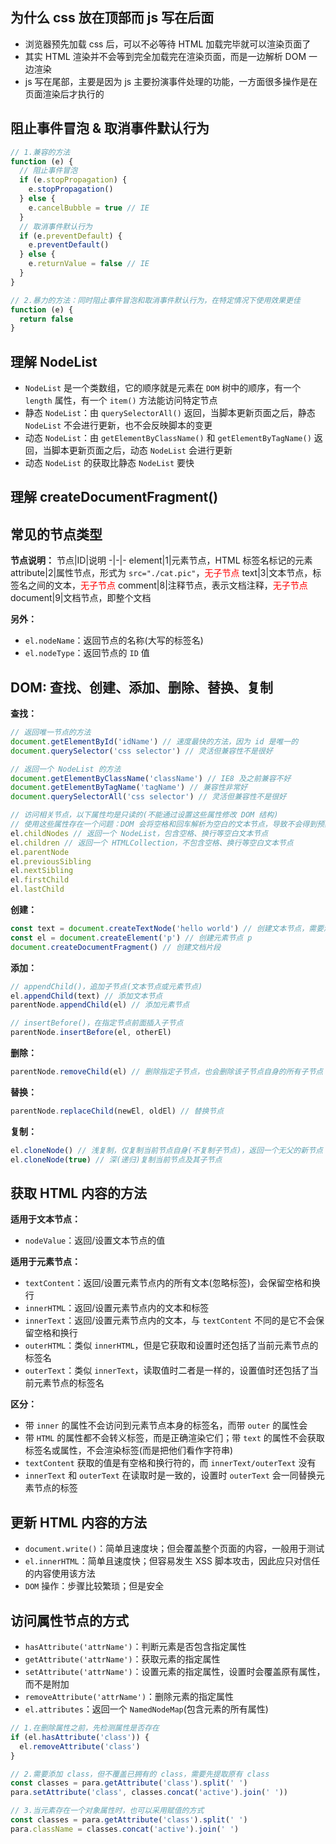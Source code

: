 ## 为什么 css 放在顶部而 js 写在后面

+ 浏览器预先加载 css 后，可以不必等待 HTML 加载完毕就可以渲染页面了
+ 其实 HTML 渲染并不会等到完全加载完在渲染页面，而是一边解析 DOM 一边渲染
+ js 写在尾部，主要是因为 js 主要扮演事件处理的功能，一方面很多操作是在页面渲染后才执行的

## 阻止事件冒泡 & 取消事件默认行为

```js
// 1.兼容的方法
function (e) {
  // 阻止事件冒泡
  if (e.stopPropagation) {
    e.stopPropagation()
  } else {
    e.cancelBubble = true // IE
  }
  // 取消事件默认行为
  if (e.preventDefault) {
    e.preventDefault()
  } else {
    e.returnValue = false // IE
  }
}

// 2.暴力的方法：同时阻止事件冒泡和取消事件默认行为，在特定情况下使用效果更佳
function (e) {
  return false
}
```

## 理解 NodeList

+ `NodeList` 是一个类数组，它的顺序就是元素在 `DOM` 树中的顺序，有一个 `length` 属性，有一个 `item()` 方法能访问特定节点
+ 静态 `NodeList`：由 `querySelectorAll()` 返回，当脚本更新页面之后，静态 `NodeList` 不会进行更新，也不会反映脚本的变更
+ 动态 `NodeList`：由 `getElementByClassName()` 和 `getElementByTagName()` 返回，当脚本更新页面之后，动态 `NodeList` 会进行更新
+ 动态 `NodeList` 的获取比静态 `NodeList` 要快

## 理解 createDocumentFragment()



## 常见的节点类型

**节点说明：**
节点|ID|说明
-|-|-
element|1|元素节点，HTML 标签名标记的元素
attribute|2|属性节点，形式为 `src="./cat.pic"`，<font color="red">无子节点</font>
text|3|文本节点，标签名之间的文本，<font color="red">无子节点</font>
comment|8|注释节点，表示文档注释，<font color="red">无子节点</font>
document|9|文档节点，即整个文档

**另外：**
+ `el.nodeName`：返回节点的名称(大写的标签名)
+ `el.nodeType`：返回节点的 `ID` 值


## DOM: 查找、创建、添加、删除、替换、复制

**查找：**
```js
// 返回唯一节点的方法
document.getElementById('idName') // 速度最快的方法，因为 id 是唯一的
document.querySelector('css selector') // 灵活但兼容性不是很好

// 返回一个 NodeList 的方法
document.getElementByClassName('className') // IE8 及之前兼容不好
document.getElementByTagName('tagName') // 兼容性非常好
document.querySelectorAll('css selector') // 灵活但兼容性不是很好

// 访问相关节点，以下属性均是只读的(不能通过设置这些属性修改 DOM 结构)
// 使用这些属性存在一个问题：DOM 会将空格和回车解析为空白的文本节点，导致不会得到预期的结果
el.childNodes // 返回一个 NodeList，包含空格、换行等空白文本节点
el.children // 返回一个 HTMLCollection，不包含空格、换行等空白文本节点
el.parentNode
el.previousSibling
el.nextSibling
el.firstChild
el.lastChild
```

**创建：**
```js
const text = document.createTextNode('hello world') // 创建文本节点，需要添加到元素节点
const el = document.createElement('p') // 创建元素节点 p
document.createDocumentFragment() // 创建文档片段
```

**添加：**
```js
// appendChild()，追加子节点(文本节点或元素节点)
el.appendChild(text) // 添加文本节点
parentNode.appendChild(el) // 添加元素节点

// insertBefore()，在指定节点前面插入子节点
parentNode.insertBefore(el, otherEl)
```

**删除：**
```js
parentNode.removeChild(el) // 删除指定子节点，也会删除该子节点自身的所有子节点
```

**替换：**
```js
parentNode.replaceChild(newEl, oldEl) // 替换节点
```

**复制：**
```js
el.cloneNode() // 浅复制，仅复制当前节点自身(不复制子节点)，返回一个无父的新节点
el.cloneNode(true) // 深(递归)复制当前节点及其子节点
```

## 获取 HTML 内容的方法

**适用于文本节点：**
+ `nodeValue`：返回/设置文本节点的值

**适用于元素节点：**
+ `textContent`：返回/设置元素节点内的所有文本(忽略标签)，会保留空格和换行
+ `innerHTML`：返回/设置元素节点内的文本和标签
+ `innerText`：返回/设置元素节点内的文本，与 `textContent` 不同的是它不会保留空格和换行
+ `outerHTML`：类似 `innerHTML`，但是它获取和设置时还包括了当前元素节点的标签名
+ `outerText`：类似 `innerText`，读取值时二者是一样的，设置值时还包括了当前元素节点的标签名

**区分：**
+ 带 `inner` 的属性不会访问到元素节点本身的标签名，而带 `outer` 的属性会
+ 带 `HTML` 的属性都不会转义标签，而是正确渲染它们；带 `text` 的属性不会获取标签名或属性，不会渲染标签(而是把他们看作字符串)
+ `textContent` 获取的值是有空格和换行符的，而 `innerText/outerText` 没有
+ `innerText` 和 `outerText` 在读取时是一致的，设置时 `outerText` 会一同替换元素节点的标签


## 更新 HTML 内容的方法

+ `document.write()`：简单且速度块；但会覆盖整个页面的内容，一般用于测试
+ `el.innerHTML`：简单且速度快；但容易发生 XSS 脚本攻击，因此应只对信任的内容使用该方法 
+ `DOM` 操作：步骤比较繁琐；但是安全


## 访问属性节点的方式

+ `hasAttribute('attrName')`：判断元素是否包含指定属性
+ `getAttribute('attrName')`：获取元素的指定属性
+ `setAttribute('attrName')`：设置元素的指定属性，设置时会覆盖原有属性，而不是附加
+ `removeAttribute('attrName')`：删除元素的指定属性
+ `el.attributes`：返回一个 `NamedNodeMap`(包含元素的所有属性)

```js
// 1.在删除属性之前，先检测属性是否存在
if (el.hasAttribute('class')) {
  el.removeAttribute('class')
}

// 2.需要添加 class，但不覆盖已拥有的 class，需要先提取原有 class
const classes = para.getAttribute('class').split(' ')
para.setAttribute('class', classes.concat('active').join(' '))

// 3.当元素存在一个对象属性时，也可以采用赋值的方式
const classes = para.getAttribute('class').split(' ')
para.className = classes.concat('active').join(' ')
```